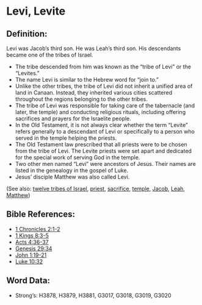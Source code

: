 # Levi, Levite

## Definition:

Levi was Jacob’s third son. He was Leah’s third son. His descendants became one of the tribes of Israel.

* The tribe descended from him was known as the “tribe of Levi” or the “Levites.”
* The name Levi is similar to the Hebrew word for “join to.”
* Unlike the other tribes, the tribe of Levi did not inherit a unified area of land in Canaan. Instead, they inherited various cities scattered throughout the regions belonging to the other tribes.
* The tribe of Levi was responsible for taking care of the tabernacle (and later, the temple) and conducting religious rituals, including offering sacrifices and prayers for the Israelite people.
* In the Old Testament, it is not always clear whether the term “Levite” refers generally to a descendant of Levi or specifically to a person who served in the temple helping the priests.
* The Old Testament law prescribed that all priests were to be chosen from the tribe of Levi. The Levite priests were set apart and dedicated for the special work of serving God in the temple.
* Two other men named “Levi” were ancestors of Jesus. Their names are listed in the genealogy in the gospel of Luke.
* Jesus’ disciple Matthew was also called Levi.

(See also: [twelve tribes of Israel](../other/12tribesofisrael.md), [priest](../kt/priest.md), [sacrifice](../other/sacrifice.md), [temple](../kt/temple.md), [Jacob](../names/jacob.md), [Leah](../names/leah.md), [Matthew](../names/matthew.md))

## Bible References:

* [1 Chronicles 2:1-2](rc://en/tn/help/1ch/02/01)
* [1 Kings 8:3-5](rc://en/tn/help/1ki/08/03)
* [Acts 4:36-37](rc://en/tn/help/act/04/36)
* [Genesis 29:34](rc://en/tn/help/gen/29/34)
* [John 1:19-21](rc://en/tn/help/jhn/01/19)
* [Luke 10:32](rc://en/tn/help/luk/10/32)

## Word Data:

* Strong’s: H3878, H3879, H3881, G3017, G3018, G3019, G3020

